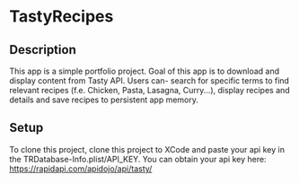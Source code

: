 #  TastyRecipes

## Description
This app is a simple portfolio project. Goal of this app is to download and display content from Tasty API. Users can- search for specific terms to find relevant recipes (f.e. Chicken, Pasta, Lasagna, Curry...), display recipes and details and save recipes to persistent app memory.

## Setup
To clone this project, clone this project to XCode and paste your api key in the TRDatabase-Info.plist/API_KEY. You can obtain your api key here: https://rapidapi.com/apidojo/api/tasty/

